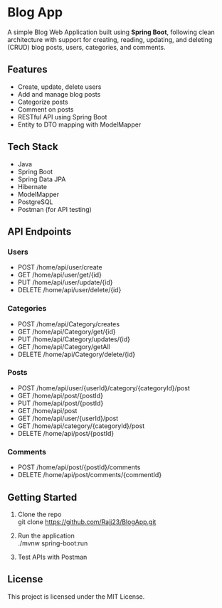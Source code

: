 # Blog App 
A simple Blog Web Application built using **Spring Boot**, following clean architecture with support for creating, reading, updating, and deleting (CRUD) blog posts, users, categories, and comments.

## Features 
- Create, update, delete users	
- Add and manage blog posts
- Categorize posts
- Comment on posts
- RESTful API using Spring Boot
- Entity to DTO mapping with ModelMapper

## Tech Stack
- Java
- Spring Boot
- Spring Data JPA
- Hibernate
- ModelMapper
- PostgreSQL
- Postman (for API testing)

## API Endpoints 
### Users
- POST /home/api/user/create
- GET /home/api/user/get/{id}
- PUT /home/api/user/update/{id}
- DELETE /home/api/user/delete/{id}

### Categories
- POST /home/api/Category/creates
- GET /home/api/Category/get/{id}
- PUT /home/api/Category/updates/{id}
- GET /home/api/Category/getAll
- DELETE /home/api/Category/delete/{id}

### Posts
- POST /home/api/user/{userId}/category/{categoryId}/post
- GET /home/api/post/{postId}
- PUT /home/api/post/{postId}
- GET /home/api/post
- GET /home/api/user/{userId}/post
- GET /home/api/category/{categoryId}/post
- DELETE /home/api/post/{postId}

### Comments
- POST /home/api/post/{postId}/comments
- DELETE /home/api/post/comments/{commentId}

## Getting Started 

1. Clone the repo  
   git clone https://github.com/Rajj23/BlogApp.git

2. Run the application  
   ./mvnw spring-boot:run

3. Test APIs with Postman

## License
This project is licensed under the MIT License.
